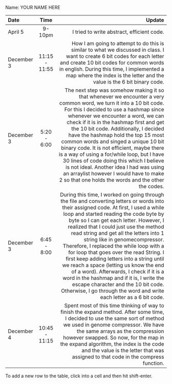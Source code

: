 Name: YOUR NAME HERE

| Date       |     Time      |                                                                                                                                                                                                                                                                                                                                                                                                                                                                                                                                                                                                                                                                                                                                  Update |
|:-----------|:-------------:|----------------------------------------------------------------------------------------------------------------------------------------------------------------------------------------------------------------------------------------------------------------------------------------------------------------------------------------------------------------------------------------------------------------------------------------------------------------------------------------------------------------------------------------------------------------------------------------------------------------------------------------------------------------------------------------------------------------------------------------:|
| April 5    |    9-10pm     |                                                                                                                                                                                                                                                                                                                                                                                                                                                                                                                                                                                                                                                                                              I tried to write abstract, efficient code. |
| December 3 | 11:15 - 11:55 |                                                                                                                                                                                                                                                                                                                                                                                                                                            How I am going to attempt to do this is similar to what we discussed in class. I want to create 6 bit codes for each letter and create 10 bit codes for common words in english. During this time, I implemented a map where the index is the letter and the value is the 6 bit binary code. |
| December 3 |  5:20 - 6:00  |                                                                             The next step was somehow making it so that whenever we encounter a very common word, we turn it into a 10 bit code. For this I decided to use a hashmap since whenever we encounter a word, we can check if it is in the hashmap first and get the 10 bit code. Additionally, I decided have the hashmap hold the top 15 most common words and singed a unique 10 bit binary code. It is not efficient, maybe there is a way of using a for/while loop, but I have 30 lines of code doing this which I believe is not ideal. Another idea I had was using an arraylist however I would have to make 2 so that one holds the words and the other the codes. |
| December 3 |  6:45 - 8:00  | During this time, I worked on going through the file and converting letters or words into their assigned code. At first, I used a while loop and started reading the code byte by byte so I can get each letter. However, I realized that I could just use the method read string and get all the letters into 1 string like in genomecompressor. Therefore, I replaced the while loop with a for loop that goes over the read String. I first keep adding letters into a string until we reach a space (letting us know the end of a word). Afterwards, I check if it is a word in the hashmap and if it is, I write the escape character and the 10 bit code. Otherwise, I go through the word and write each letter as a 6 bit code. |
| December 4 | 10:45 - 11:15 |                                                                                                                                                                                                                                                                                                                                                        Spent most of this time thinking of way to finish the expand method. After some time, I decided to use the same sort of method we used in genome compressor. We have the same arrays as the compression however swapped. So now, for the map in the expand algorithm, the index is the code and the value is the letter that was assigned to that code in the compress function. |


To add a new row to the table, click into a cell and then hit shift-enter.